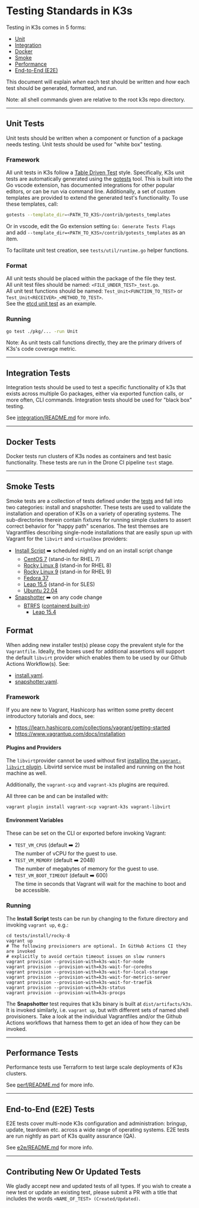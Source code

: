 # Testing Standards in K3s

Testing in K3s comes in 5 forms: 
- [Unit](#unit-tests)
- [Integration](#integration-tests)
- [Docker](#docker-tests)
- [Smoke](#smoke-tests)
- [Performance](#performance)
- [End-to-End (E2E)](#end-to-end-e2e-tests)

This document will explain *when* each test should be written and *how* each test should be
generated, formatted, and run.

Note: all shell commands given are relative to the root k3s repo directory.
___

## Unit Tests

Unit tests should be written when a component or function of a package needs testing.
Unit tests should be used for "white box" testing.

### Framework

All unit tests in K3s follow a [Table Driven Test](https://github.com/golang/go/wiki/TableDrivenTests) style. Specifically, K3s unit tests are automatically generated using the [gotests](https://github.com/cweill/gotests) tool. This is built into the Go vscode extension, has documented integrations for other popular editors, or can be run via command line. Additionally, a set of custom templates are provided to extend the generated test's functionality. To use these templates, call:

```bash
gotests --template_dir=<PATH_TO_K3S>/contrib/gotests_templates
```

Or in vscode, edit the Go extension setting `Go: Generate Tests Flags`  
and add `--template_dir=<PATH_TO_K3S>/contrib/gotests_templates` as an item.

To facilitate unit test creation, see `tests/util/runtime.go` helper functions.

### Format

All unit tests should be placed within the package of the file they test.  
All unit test files should be named: `<FILE_UNDER_TEST>_test.go`.  
All unit test functions should be named: `Test_Unit<FUNCTION_TO_TEST>` or `Test_Unit<RECEIVER>_<METHOD_TO_TEST>`.  
See the [etcd unit test](../pkg/etcd/etcd_test.go) as an example.

### Running

```bash
go test ./pkg/... -run Unit
```

Note: As unit tests call functions directly, they are the primary drivers of K3s's code coverage
metric.

___

## Integration Tests

Integration tests should be used to test a specific functionality of k3s that exists across multiple Go packages, either via exported function calls, or more often, CLI commands.
Integration tests should be used for "black box" testing. 

See [integration/README.md](./integration/README.md) for more info.

___

## Docker Tests

Docker tests run clusters of K3s nodes as containers and test basic functionality. These tests are run in the Drone CI pipeline `test` stage.

___

## Smoke Tests

Smoke tests are a collection of tests defined under the [tests](./tests) and fall into two categories: install and snapshotter. These tests are used to validate the installation and operation of K3s on a variety of operating systems. The sub-directories therein contain fixtures for running simple clusters to assert correct behavior for "happy path" scenarios. The test themses are Vagrantfiles describing single-node installations that are easily spun up with Vagrant for the `libvirt` and `virtualbox` providers:

- [Install Script](install) :arrow_right: scheduled nightly and on an install script change
  - [CentOS 7](install/centos-7) (stand-in for RHEL 7)
  - [Rocky Linux 8](install/rocky-8) (stand-in for RHEL 8)
  - [Rocky Linux 9](install/rocky-9) (stand-in for RHEL 9)
  - [Fedora 37](install/fedora)
  - [Leap 15.5](install/opensuse-leap) (stand-in for SLES)
  - [Ubuntu 22.04](install/ubuntu-2204)
- [Snapshotter](snapshotter/btrfs/opensuse-leap) :arrow_right: on any code change
  - [BTRFS](snapshotter/btrfs) ([containerd built-in](https://github.com/containerd/containerd/tree/main/snapshots/btrfs))
    - [Leap 15.4](../tests/snapshotter/btrfs/opensuse-leap)

## Format
When adding new installer test(s) please copy the prevalent style for the `Vagrantfile`.
Ideally, the boxes used for additional assertions will support the default `libvirt` provider which
enables them to be used by our Github Actions Workflow(s). See:
- [install.yaml](../.github/workflows/install.yaml).
- [snapshotter.yaml](../.github/workflows/snapshotter.yaml).

### Framework

If you are new to Vagrant, Hashicorp has written some pretty decent introductory tutorials and docs, see:
- https://learn.hashicorp.com/collections/vagrant/getting-started
- https://www.vagrantup.com/docs/installation

#### Plugins and Providers

The `libvirt`provider cannot be used without first [installing the `vagrant-libvirt` plugin](https://github.com/vagrant-libvirt/vagrant-libvirt). Libvirtd service must be installed and running on the host machine as well.

Additionally, the `vagrant-scp` and `vagrant-k3s` plugins are required.

All three can be and can be installed with:
```shell
vagrant plugin install vagrant-scp vagrant-k3s vagrant-libvirt
```

#### Environment Variables

These can be set on the CLI or exported before invoking Vagrant:
- `TEST_VM_CPUS` (default :arrow_right: 2)<br/>
  The number of vCPU for the guest to use.
- `TEST_VM_MEMORY` (default :arrow_right: 2048)<br/>
  The number of megabytes of memory for the guest to use.
- `TEST_VM_BOOT_TIMEOUT` (default :arrow_right: 600)<br/>
  The time in seconds that Vagrant will wait for the machine to boot and be accessible.

### Running

The **Install Script** tests can be run by changing to the fixture directory and invoking `vagrant up`, e.g.:
```shell
cd tests/install/rocky-8
vagrant up
# The following provisioners are optional. In GitHub Actions CI they are invoked
# explicitly to avoid certain timeout issues on slow runners
vagrant provision --provision-with=k3s-wait-for-node
vagrant provision --provision-with=k3s-wait-for-coredns
vagrant provision --provision-with=k3s-wait-for-local-storage
vagrant provision --provision-with=k3s-wait-for-metrics-server
vagrant provision --provision-with=k3s-wait-for-traefik
vagrant provision --provision-with=k3s-status
vagrant provision --provision-with=k3s-procps
```

The **Snapshotter** test requires that k3s binary is built at `dist/artifacts/k3s`.
It is invoked similarly, i.e. `vagrant up`, but with different sets of named shell provisioners.
Take a look at the individual Vagrantfiles and/or the Github Actions workflows that harness them to get
an idea of how they can be invoked.

___

## Performance Tests

Performance tests use Terraform to test large scale deployments of K3s clusters.

See [perf/README.md](./perf/README.md) for more info.
___

## End-to-End (E2E) Tests

E2E tests cover multi-node K3s configuration and administration: bringup, update, teardown etc. across a wide range of operating systems. E2E tests are run nightly as part of K3s quality assurance (QA).

See [e2e/README.md](./e2e/README.md) for more info.

___

## Contributing New Or Updated Tests

We gladly accept new and updated tests of all types. If you wish to create
a new test or update an existing test, please submit a PR with a title that includes the words `<NAME_OF_TEST> (Created/Updated)`.

